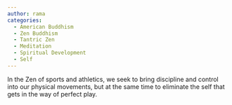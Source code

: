 ```yaml
---
author: rama
categories:
  - American Buddhism
  - Zen Buddhism
  - Tantric Zen
  - Meditation
  - Spiritual Development
  - Self
---
```


In the Zen of sports and athletics, we seek to bring discipline and control into our physical movements, but at the same time to eliminate the self that gets in the way of perfect play.
